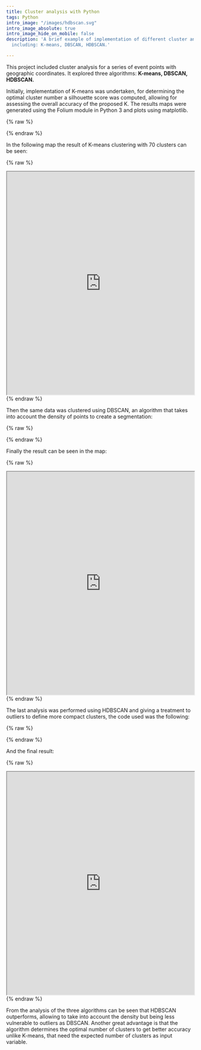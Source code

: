 ```yaml
---
title: Cluster analysis with Python
tags: Python
intro_image: "/images/hdbscan.svg"
intro_image_absolute: true
intro_image_hide_on_mobile: false
description: 'A brief example of implementation of different cluster analysis algorithms
  including: K-means, DBSCAN, HDBSCAN.'

---
```

This project included cluster analysis for a series of event points with geographic coordinates. It explored three algorithms: **K-means, DBSCAN, HDBSCAN.**

Initially, implementation of K-means was undertaken, for determining the optimal cluster number a silhouette score was computed, allowing for assessing the overall accuracy of the proposed K. The results maps were generated using the Folium module in Python 3 and plots using matplotlib. 

{% raw %}
<script src="https://gist.github.com/DFRCL/45ccfb03601785a448c98d8ec25095e8.js"></script>
{% endraw %}

In the following map the result of K-means clustering with 70 clusters can be seen: 

{% raw %}
<iframe src="https://douglascl.xyz/assets/maps/kmeans.html" width="100%" height="600px"></iframe>
{% endraw %}

Then the same data was clustered using DBSCAN, an algorithm that takes into account the density of points to create a segmentation:

{% raw %}
<script src="https://gist.github.com/DFRCL/325899d3eb74edc52311469ba5465a91.js"></script>
{% endraw %}

Finally the result can be seen in the map:

{% raw %}
<iframe src="https://douglascl.xyz/assets/maps/dbscan.html" width="100%" height="600px"></iframe>
{% endraw %}

The last analysis was performed using HDBSCAN and giving a treatment to outliers to define more compact clusters, the code used was the following:

{% raw %}
<script src="https://gist.github.com/DFRCL/8cf3aa4f19b0a6a10a1e8508c82b7ba5.js"></script>
{% endraw %}

And the final result:

{% raw %}
<iframe src="https://douglascl.xyz/assets/maps/hdbscan.html" width="100%" height="600px"></iframe>
{% endraw %}

From the analysis of the three algorithms can be seen that HDBSCAN outperforms, allowing to take into account the density but being less vulnerable to outliers as DBSCAN. Another great advantage is that the algorithm determines the optimal number of clusters to get better accuracy unlike K-means, that need the expected number of clusters as input variable.

